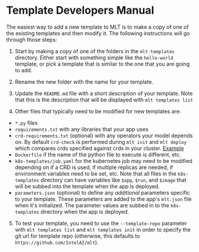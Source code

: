 # Template Developers Manual

The easiest way to add a new template to MLT is to make a copy of one
of the existing templates and then modify it.  The following
instructions will go through those steps:

1. Start by making a copy of one of the folders in the `mlt-templates`
 directory.  Either start with something simple like the `hello-world`
 template, or pick a template that is similar to the one that you are
 going to add.

2. Rename the new folder with the name for your template.

3. Update the `README.md` file with a short description of your
template.  Note that this is the description that will be displayed with
`mlt templates list`

4. Other files that typically need to be modified for new templates are:
* `*.py` files
* `requirements.txt` with any libraries that your app uses
* `crd-requirements.txt` (optional) with any operators your model depends on.
By default `crd-check` is performed during `mlt init` and `mlt deploy`
which compares crds specified against crds in your cluster. [Example](../mlt-templates/tf-distributed/crd-requirements.txt)
* `Dockerfile` if the name of the python file to execute is different,
etc.
* `k8s-templates/job.yaml` for the kubernetes job may need to be
modified depending on if a CRD is used, if multiple replicas are needed,
if environment variables need to be set, etc.  Note that all files in
the `k8s-templates` directory can have variables like `$app`, `$run`,
and `$image` that will be subbed into the template when the app is
deployed.
* `parameters.json` (optional) to define any _additional_ parameters
specific to your template.  These parameters are added to the app's
`mlt.json` file when it's initialized.  The parameter values are subbed
in to the `k8s-templates` directory when the app is deployed.

5. To test your template, you need to use the `--template-repo`
parameter with `mlt templates list` and `mlt templates init` in order
to specify the git url for  template repo (otherwise, this defaults to
`https://github.com/IntelAI/mlt`).
